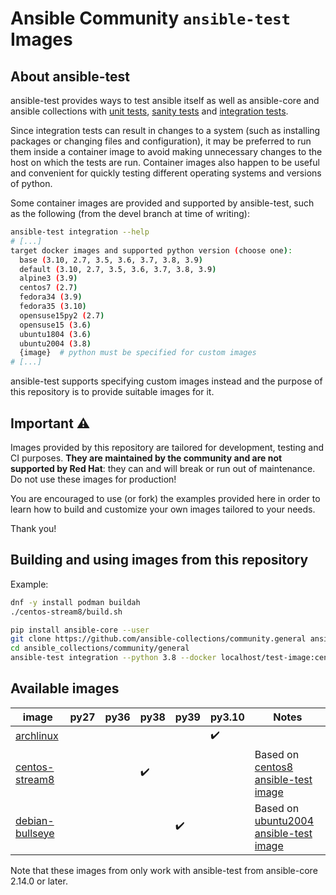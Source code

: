# Ansible Community `ansible-test` Images

## About ansible-test

ansible-test provides ways to test ansible itself as well as ansible-core and ansible collections with [unit tests](https://docs.ansible.com/ansible/latest/dev_guide/testing_units.html#testing-units), [sanity tests](https://docs.ansible.com/ansible/latest/dev_guide/testing_sanity.html#testing-sanity) and [integration tests](https://docs.ansible.com/ansible/latest/dev_guide/testing_integration.html#testing-integration).

Since integration tests can result in changes to a system (such as installing packages or changing files and configuration), it may be preferred to run them inside a container image to avoid making unnecessary changes to the host on which the tests are run.
Container images also happen to be useful and convenient for quickly testing different operating systems and versions of python.

Some container images are provided and supported by ansible-test, such as the following (from the devel branch at time of writing):

```bash
ansible-test integration --help
# [...]
target docker images and supported python version (choose one):
  base (3.10, 2.7, 3.5, 3.6, 3.7, 3.8, 3.9)
  default (3.10, 2.7, 3.5, 3.6, 3.7, 3.8, 3.9)
  alpine3 (3.9)
  centos7 (2.7)
  fedora34 (3.9)
  fedora35 (3.10)
  opensuse15py2 (2.7)
  opensuse15 (3.6)
  ubuntu1804 (3.6)
  ubuntu2004 (3.8)
  {image}  # python must be specified for custom images
# [...]
```

ansible-test supports specifying custom images instead and the purpose of this repository is to provide suitable images for it.

## Important ⚠️

Images provided by this repository are tailored for development, testing and CI purposes.
**They are maintained by the community and are not supported by Red Hat**: they can and will break or run out of maintenance.
Do not use these images for production!

You are encouraged to use (or fork) the examples provided here in order to learn how to build and customize your own images tailored to your needs.

Thank you!

## Building and using images from this repository

Example:

```bash
dnf -y install podman buildah
./centos-stream8/build.sh

pip install ansible-core --user
git clone https://github.com/ansible-collections/community.general ansible_collections/community/general
cd ansible_collections/community/general
ansible-test integration --python 3.8 --docker localhost/test-image:centos-stream8 ini_file
```

## Available images

| image             | py27 | py36 | py38 | py39 | py3.10 | Notes                                    |
|-------------------|------|------|------|------|--------|------------------------------------------|
| [archlinux]       |      |      |      |      |   ✔️    |                                          |
| [centos-stream8]  |      |      |  ✔️   |      |        | Based on [centos8 ansible-test image]    |
| [debian-bullseye] |      |      |      |  ✔️   |        | Based on [ubuntu2004 ansible-test image] |

Note that these images from only work with ansible-test from ansible-core 2.14.0 or later.

[archlinux]: https://quay.io/ansible-community/test-image:archlinux
[centos-stream8]: https://quay.io/ansible-community/test-image:centos-stream8
[debian-bullseye]: https://quay.io/ansible-community/test-image:debian-bullseye

[centos8 ansible-test image]: https://github.com/ansible/distro-test-containers/blob/c4fe28818f5a33b675652637e3057bafe50039ee/centos8-test-container/Dockerfile
[ubuntu2004 ansible-test image]: https://github.com/ansible/distro-test-containers/blob/c4fe28818f5a33b675652637e3057bafe50039ee/ubuntu2004-test-container/Dockerfile
